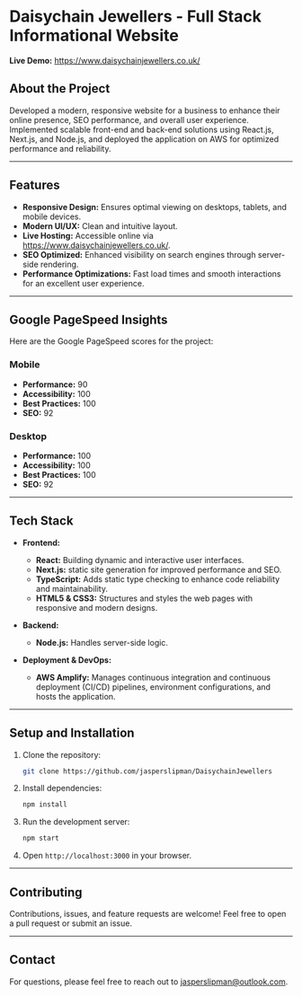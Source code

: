 # Daisychain Jewellers - Full Stack Informational Website 

**Live Demo:** https://www.daisychainjewellers.co.uk/

## About the Project

Developed a modern, responsive website for a business to enhance their online presence, SEO performance, and overall user experience. Implemented scalable front-end and back-end solutions using React.js, Next.js, and Node.js, and deployed the application on AWS for optimized performance and reliability.

---

## Features

- **Responsive Design:** Ensures optimal viewing on desktops, tablets, and mobile devices.
- **Modern UI/UX:** Clean and intuitive layout.
- **Live Hosting:** Accessible online via https://www.daisychainjewellers.co.uk/.
- **SEO Optimized:** Enhanced visibility on search engines through server-side rendering.
- **Performance Optimizations:** Fast load times and smooth interactions for an excellent user experience.

---

## Google PageSpeed Insights

Here are the Google PageSpeed scores for the project:

### Mobile
- **Performance:** 90
- **Accessibility:** 100
- **Best Practices:** 100
- **SEO:** 92

### Desktop
- **Performance:** 100
- **Accessibility:** 100
- **Best Practices:** 100
- **SEO:** 92

---

## Tech Stack

- **Frontend:**
  - **React:** Building dynamic and interactive user interfaces.
  - **Next.js:** static site generation for improved performance and SEO.
  - **TypeScript:** Adds static type checking to enhance code reliability and maintainability.
  - **HTML5 & CSS3:** Structures and styles the web pages with responsive and modern designs.
  
- **Backend:**
  - **Node.js:** Handles server-side logic.
  
- **Deployment & DevOps:**
  - **AWS Amplify:** Manages continuous integration and continuous deployment (CI/CD) pipelines, environment configurations, and hosts the application.

---

## Setup and Installation

1. Clone the repository:
   ```bash
   git clone https://github.com/jasperslipman/DaisychainJewellers
   ```
2. Install dependencies:
   ```bash
   npm install
   ```
3. Run the development server:
   ```bash
   npm start
   ```
4. Open `http://localhost:3000` in your browser.

---

## Contributing

Contributions, issues, and feature requests are welcome! Feel free to open a pull request or submit an issue.


---

## Contact

For questions, please feel free to reach out to jasperslipman@outlook.com. 
